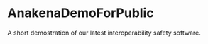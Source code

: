AnakenaDemoForPublic
====================

A short demostration of our latest interoperability safety software.
